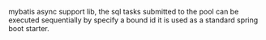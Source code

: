 mybatis async support lib, the sql tasks submitted to the pool can be executed sequentially by specify a bound id
it is used as a standard spring boot starter.
